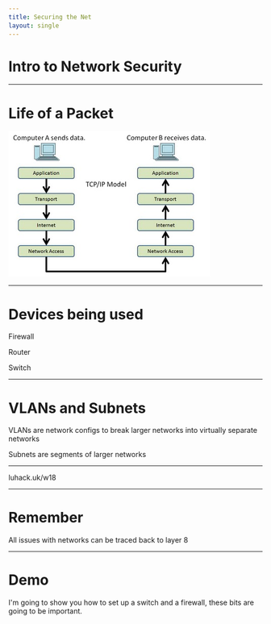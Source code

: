 ```yaml
---
title: Securing the Net
layout: single
---
```


# Intro to Network Security

---

# Life of a Packet

![](./images/life_of_a_packet.jpg)

---

# Devices being used

Firewall

Router

Switch

---

# VLANs and Subnets

VLANs are network configs to break larger networks into virtually separate networks

Subnets are segments of larger networks

---

luhack.uk/w18

---

# Remember

All issues with networks can be traced back to layer 8

---

# Demo

I'm going to show you how to set up a switch and a firewall, these bits are going to be important. 